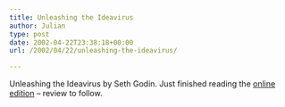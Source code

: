 ```yaml
---
title: Unleashing the Ideavirus
author: Julian
type: post
date: 2002-04-22T23:38:18+00:00
url: /2002/04/22/unleashing-the-ideavirus/

---
```

<amazonlink asin = "074322065X">Unleashing the Ideavirus</amazonlink> by Seth Godin. Just finished reading the <a href="https://www.ideavirus.com/downloads/IdeavirusReadandShare.pdf" target="_blank">online edition</a> &#8211; review to follow.